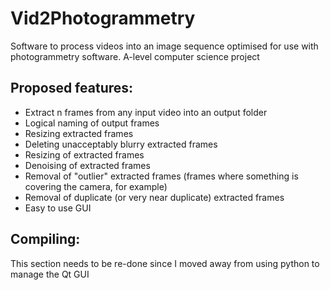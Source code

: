 # Vid2Photogrammetry
Software to process videos into an image sequence optimised for use with photogrammetry software. 
A-level computer science project

## Proposed features:
* Extract n frames from any input video into an output folder
* Logical naming of output frames
* Resizing extracted frames
* Deleting unacceptably blurry extracted frames
* Resizing of extracted frames
* Denoising of extracted frames
* Removal of "outlier" extracted frames (frames where something is covering the camera, for example)
* Removal of duplicate (or very near duplicate) extracted frames
* Easy to use GUI

## Compiling:
This section needs to be re-done since I moved away from using python to manage the Qt GUI
